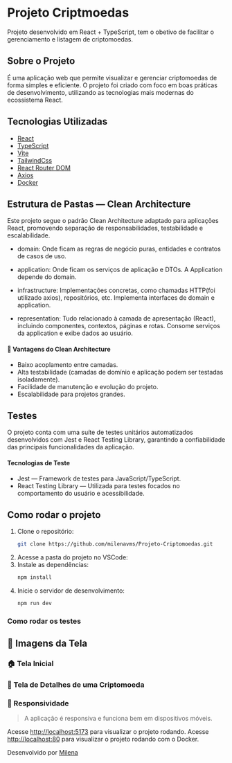 # Projeto Criptmoedas

Projeto desenvolvido em React + TypeScript, tem o obetivo de facilitar o gerenciamento e listagem de criptomoedas.

## Sobre o Projeto

É uma aplicação web que permite visualizar e gerenciar criptomoedas de forma simples e eficiente. O projeto foi criado com foco em boas práticas de desenvolvimento, utilizando as tecnologias mais modernas do ecossistema React.

## Tecnologias Utilizadas

- [React](https://react.dev/)
- [TypeScript](https://www.typescriptlang.org/)
- [Vite](https://vitejs.dev/)
- [TailwindCss](https://tailwindcss.com/)
- [React Router DOM](https://www.npmjs.com/package/react-router-dom)
- [Axios](https://www.npmjs.com/package/axios#installing)
- [Docker](https://www.docker.com/)

## Estrutura de Pastas — Clean Architecture
Este projeto segue o padrão Clean Architecture adaptado para aplicações React, promovendo separação de responsabilidades, testabilidade e escalabilidade.

- domain: Onde ficam as regras de negócio puras, entidades e contratos de casos de uso.

- application: Onde ficam os serviços de aplicação e DTOs. A Application depende do domain.

- infrastructure: Implementações concretas, como chamadas HTTP(foi utilizado axios), repositórios, etc. Implementa interfaces de domain e application.

- representation: Tudo relacionado à camada de apresentação (React), incluindo componentes, contextos, páginas e rotas. Consome serviços da application e exibe dados ao usuário.

#### 🚀 Vantagens do Clean Architecture
 - Baixo acoplamento entre camadas.
- Alta testabilidade (camadas de domínio e aplicação podem ser testadas isoladamente).
- Facilidade de manutenção e evolução do projeto.
- Escalabilidade para projetos grandes.


## Testes
O projeto conta com uma suíte de testes unitários automatizados desenvolvidos com Jest e React Testing Library, garantindo a confiabilidade das principais funcionalidades da aplicação.

#### Tecnologias de Teste
- Jest — Framework de testes para JavaScript/TypeScript.
- React Testing Library — Utilizada para testes focados no comportamento do usuário e acessibilidade.



## Como rodar o projeto

1. Clone o repositório:
   ```bash
   git clone https://github.com/milenavms/Projeto-Criptomoedas.git
   ```
2. Acesse a pasta do projeto no VSCode:
3. Instale as dependências:
   ```bash
   npm install
   ```
4. Inicie o servidor de desenvolvimento:
   ```bash
   npm run dev
   ```

### Como rodar os testes


## 📸 Imagens da Tela

### 🏠 Tela Inicial


### 📄 Tela de Detalhes de uma Criptomoeda


### 📱 Responsividade



> A aplicação é responsiva e funciona bem em dispositivos móveis.


Acesse [http://localhost:5173](http://localhost:5173) para visualizar o projeto rodando.
Acesse [http://localhost:80](http://localhost:5173) para visualizar o projeto rodando com o Docker.

Desenvolvido por [Milena](https://github.com/milenavms)